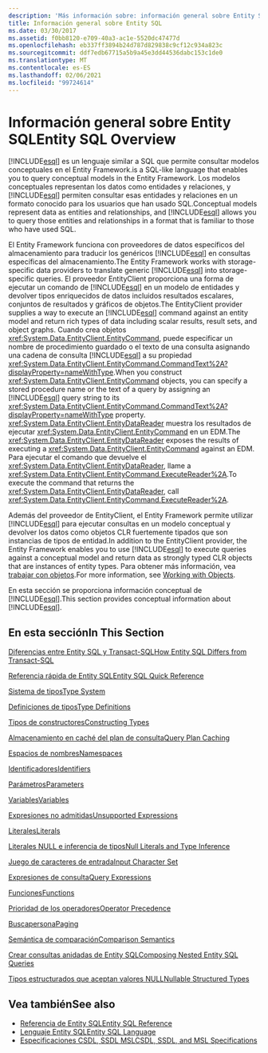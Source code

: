 ```yaml
---
description: 'Más información sobre: información general sobre Entity SQL'
title: Información general sobre Entity SQL
ms.date: 03/30/2017
ms.assetid: f0bb8120-e709-40a3-ac1e-5520dc47477d
ms.openlocfilehash: eb337ff3894b24d787d829838c9cf12c934a823c
ms.sourcegitcommit: ddf7edb67715a5b9a45e3dd44536dabc153c1de0
ms.translationtype: MT
ms.contentlocale: es-ES
ms.lasthandoff: 02/06/2021
ms.locfileid: "99724614"
---
```

# <a name="entity-sql-overview"></a><span data-ttu-id="b239d-103">Información general sobre Entity SQL</span><span class="sxs-lookup"><span data-stu-id="b239d-103">Entity SQL Overview</span></span>

[!INCLUDE[esql](../../../../../../includes/esql-md.md)] <span data-ttu-id="b239d-104">es un lenguaje similar a SQL que permite consultar modelos conceptuales en el Entity Framework.</span><span class="sxs-lookup"><span data-stu-id="b239d-104">is a SQL-like language that enables you to query conceptual models in the Entity Framework.</span></span> <span data-ttu-id="b239d-105">Los modelos conceptuales representan los datos como entidades y relaciones, y [!INCLUDE[esql](../../../../../../includes/esql-md.md)] permiten consultar esas entidades y relaciones en un formato conocido para los usuarios que han usado SQL.</span><span class="sxs-lookup"><span data-stu-id="b239d-105">Conceptual models represent data as entities and relationships, and [!INCLUDE[esql](../../../../../../includes/esql-md.md)] allows you to query those entities and relationships in a format that is familiar to those who have used SQL.</span></span>  

 <span data-ttu-id="b239d-106">El Entity Framework funciona con proveedores de datos específicos del almacenamiento para traducir los genéricos [!INCLUDE[esql](../../../../../../includes/esql-md.md)] en consultas específicas del almacenamiento.</span><span class="sxs-lookup"><span data-stu-id="b239d-106">The Entity Framework works with storage-specific data providers to translate generic [!INCLUDE[esql](../../../../../../includes/esql-md.md)] into storage-specific queries.</span></span> <span data-ttu-id="b239d-107">El proveedor EntityClient proporciona una forma de ejecutar un comando de [!INCLUDE[esql](../../../../../../includes/esql-md.md)] en un modelo de entidades y devolver tipos enriquecidos de datos incluidos resultados escalares, conjuntos de resultados y gráficos de objetos.</span><span class="sxs-lookup"><span data-stu-id="b239d-107">The EntityClient provider supplies a way to execute an [!INCLUDE[esql](../../../../../../includes/esql-md.md)] command against an entity model and return rich types of data including scalar results, result sets, and object graphs.</span></span> <span data-ttu-id="b239d-108">Cuando crea objetos <xref:System.Data.EntityClient.EntityCommand>, puede especificar un nombre de procedimiento guardado o el texto de una consulta asignando una cadena de consulta [!INCLUDE[esql](../../../../../../includes/esql-md.md)] a su propiedad <xref:System.Data.EntityClient.EntityCommand.CommandText%2A?displayProperty=nameWithType>.</span><span class="sxs-lookup"><span data-stu-id="b239d-108">When you construct <xref:System.Data.EntityClient.EntityCommand> objects, you can specify a stored procedure name or the text of a query by assigning an [!INCLUDE[esql](../../../../../../includes/esql-md.md)] query string to its <xref:System.Data.EntityClient.EntityCommand.CommandText%2A?displayProperty=nameWithType> property.</span></span> <span data-ttu-id="b239d-109"><xref:System.Data.EntityClient.EntityDataReader> muestra los resultados de ejecutar <xref:System.Data.EntityClient.EntityCommand> en un EDM.</span><span class="sxs-lookup"><span data-stu-id="b239d-109">The <xref:System.Data.EntityClient.EntityDataReader> exposes the results of executing a <xref:System.Data.EntityClient.EntityCommand> against an EDM.</span></span> <span data-ttu-id="b239d-110">Para ejecutar el comando que devuelve el <xref:System.Data.EntityClient.EntityDataReader>, llame a <xref:System.Data.EntityClient.EntityCommand.ExecuteReader%2A>.</span><span class="sxs-lookup"><span data-stu-id="b239d-110">To execute the command that returns the <xref:System.Data.EntityClient.EntityDataReader>, call <xref:System.Data.EntityClient.EntityCommand.ExecuteReader%2A>.</span></span>  
  
 <span data-ttu-id="b239d-111">Además del proveedor de EntityClient, el Entity Framework permite utilizar [!INCLUDE[esql](../../../../../../includes/esql-md.md)] para ejecutar consultas en un modelo conceptual y devolver los datos como objetos CLR fuertemente tipados que son instancias de tipos de entidad.</span><span class="sxs-lookup"><span data-stu-id="b239d-111">In addition to the EntityClient provider, the Entity Framework enables you to use [!INCLUDE[esql](../../../../../../includes/esql-md.md)] to execute queries against a conceptual model and return data as strongly typed CLR objects that are instances of entity types.</span></span> <span data-ttu-id="b239d-112">Para obtener más información, vea [trabajar con objetos](../working-with-objects.md).</span><span class="sxs-lookup"><span data-stu-id="b239d-112">For more information, see [Working with Objects](../working-with-objects.md).</span></span>  
  
 <span data-ttu-id="b239d-113">En esta sección se proporciona información conceptual de [!INCLUDE[esql](../../../../../../includes/esql-md.md)].</span><span class="sxs-lookup"><span data-stu-id="b239d-113">This section provides conceptual information about [!INCLUDE[esql](../../../../../../includes/esql-md.md)].</span></span>  
  
## <a name="in-this-section"></a><span data-ttu-id="b239d-114">En esta sección</span><span class="sxs-lookup"><span data-stu-id="b239d-114">In This Section</span></span>  

 [<span data-ttu-id="b239d-115">Diferencias entre Entity SQL y Transact-SQL</span><span class="sxs-lookup"><span data-stu-id="b239d-115">How Entity SQL Differs from Transact-SQL</span></span>](how-entity-sql-differs-from-transact-sql.md)  
  
 [<span data-ttu-id="b239d-116">Referencia rápida de Entity SQL</span><span class="sxs-lookup"><span data-stu-id="b239d-116">Entity SQL Quick Reference</span></span>](entity-sql-quick-reference.md)  
  
 [<span data-ttu-id="b239d-117">Sistema de tipos</span><span class="sxs-lookup"><span data-stu-id="b239d-117">Type System</span></span>](type-system-entity-sql.md)  
  
 [<span data-ttu-id="b239d-118">Definiciones de tipos</span><span class="sxs-lookup"><span data-stu-id="b239d-118">Type Definitions</span></span>](type-definitions-entity-sql.md)  
  
 [<span data-ttu-id="b239d-119">Tipos de constructores</span><span class="sxs-lookup"><span data-stu-id="b239d-119">Constructing Types</span></span>](constructing-types-entity-sql.md)  
  
 [<span data-ttu-id="b239d-120">Almacenamiento en caché del plan de consulta</span><span class="sxs-lookup"><span data-stu-id="b239d-120">Query Plan Caching</span></span>](query-plan-caching-entity-sql.md)  
  
 [<span data-ttu-id="b239d-121">Espacios de nombres</span><span class="sxs-lookup"><span data-stu-id="b239d-121">Namespaces</span></span>](namespaces-entity-sql.md)  
  
 [<span data-ttu-id="b239d-122">Identificadores</span><span class="sxs-lookup"><span data-stu-id="b239d-122">Identifiers</span></span>](identifiers-entity-sql.md)  
  
 [<span data-ttu-id="b239d-123">Parámetros</span><span class="sxs-lookup"><span data-stu-id="b239d-123">Parameters</span></span>](parameters-entity-sql.md)  
  
 [<span data-ttu-id="b239d-124">Variables</span><span class="sxs-lookup"><span data-stu-id="b239d-124">Variables</span></span>](variables-entity-sql.md)  
  
 [<span data-ttu-id="b239d-125">Expresiones no admitidas</span><span class="sxs-lookup"><span data-stu-id="b239d-125">Unsupported Expressions</span></span>](unsupported-expressions-entity-sql.md)  
  
 [<span data-ttu-id="b239d-126">Literales</span><span class="sxs-lookup"><span data-stu-id="b239d-126">Literals</span></span>](literals-entity-sql.md)  
  
 [<span data-ttu-id="b239d-127">Literales NULL e inferencia de tipos</span><span class="sxs-lookup"><span data-stu-id="b239d-127">Null Literals and Type Inference</span></span>](null-literals-and-type-inference-entity-sql.md)  
  
 [<span data-ttu-id="b239d-128">Juego de caracteres de entrada</span><span class="sxs-lookup"><span data-stu-id="b239d-128">Input Character Set</span></span>](input-character-set-entity-sql.md)  
  
 [<span data-ttu-id="b239d-129">Expresiones de consulta</span><span class="sxs-lookup"><span data-stu-id="b239d-129">Query Expressions</span></span>](query-expressions-entity-sql.md)  
  
 [<span data-ttu-id="b239d-130">Funciones</span><span class="sxs-lookup"><span data-stu-id="b239d-130">Functions</span></span>](functions-entity-sql.md)  
  
 [<span data-ttu-id="b239d-131">Prioridad de los operadores</span><span class="sxs-lookup"><span data-stu-id="b239d-131">Operator Precedence</span></span>](operator-precedence-entity-sql.md)  
  
 [<span data-ttu-id="b239d-132">Buscapersona</span><span class="sxs-lookup"><span data-stu-id="b239d-132">Paging</span></span>](paging-entity-sql.md)  
  
 [<span data-ttu-id="b239d-133">Semántica de comparación</span><span class="sxs-lookup"><span data-stu-id="b239d-133">Comparison Semantics</span></span>](comparison-semantics-entity-sql.md)  
  
 [<span data-ttu-id="b239d-134">Crear consultas anidadas de Entity SQL</span><span class="sxs-lookup"><span data-stu-id="b239d-134">Composing Nested Entity SQL Queries</span></span>](composing-nested-entity-sql-queries.md)  
  
 [<span data-ttu-id="b239d-135">Tipos estructurados que aceptan valores NULL</span><span class="sxs-lookup"><span data-stu-id="b239d-135">Nullable Structured Types</span></span>](nullable-structured-types-entity-sql.md)  
  
## <a name="see-also"></a><span data-ttu-id="b239d-136">Vea también</span><span class="sxs-lookup"><span data-stu-id="b239d-136">See also</span></span>

- [<span data-ttu-id="b239d-137">Referencia de Entity SQL</span><span class="sxs-lookup"><span data-stu-id="b239d-137">Entity SQL Reference</span></span>](entity-sql-reference.md)
- [<span data-ttu-id="b239d-138">Lenguaje Entity SQL</span><span class="sxs-lookup"><span data-stu-id="b239d-138">Entity SQL Language</span></span>](entity-sql-language.md)
- [<span data-ttu-id="b239d-139">Especificaciones CSDL, SSDL MSL</span><span class="sxs-lookup"><span data-stu-id="b239d-139">CSDL, SSDL, and MSL Specifications</span></span>](/ef/ef6/modeling/designer/advanced/edmx/csdl-spec)

